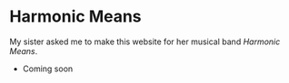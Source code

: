# Harmonic Means

My sister asked me to make this website for her musical band _Harmonic Means_.

* Coming soon
